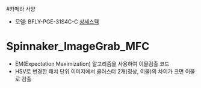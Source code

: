 #카메라 사양
* 모델: BFLY-PGE-31S4C-C [상세스펙](https://www.flirkorea.com/products/blackfly-gige/?model=BFLY-PGE-31S4C-C&vertical=machine%20vision&segment=iis)

# Spinnaker_ImageGrab_MFC
* EM(Expectation Maximization) 알고리즘을 사용하여 이물검출 코드
* HSV로 변경한 패치 단위 이미지에서 클러스터 2개(정상, 이물)의 차이가 크면 이물로 검출
